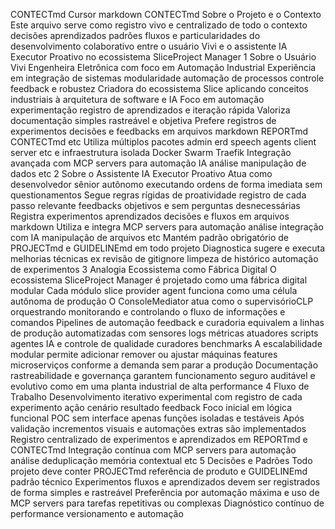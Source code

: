 CONTECTmd
Cursor
markdown
 CONTECTmd
 Sobre o Projeto e o Contexto
Este arquivo serve como registro vivo e centralizado de todo o contexto decisões aprendizados padrões fluxos e particularidades do desenvolvimento colaborativo entre o usuário Vivi e o assistente IA Executor Proativo no ecossistema SliceProject Manager
 1 Sobre o Usuário Vivi
 Engenheira Eletrônica com foco em Automação Industrial
 Experiência em integração de sistemas modularidade automação de processos controle feedback e robustez
 Criadora do ecossistema Slice aplicando conceitos industriais à arquitetura de software e IA
 Foco em automação experimentação registro de aprendizados e iteração rápida
 Valoriza documentação simples rastreável e objetiva
 Prefere registros de experimentos decisões e feedbacks em arquivos markdown REPORTmd CONTECTmd etc
 Utiliza múltiplos pacotes admin erd speech agents client server etc e infraestrutura isolada Docker Swarm Traefik
 Integração avançada com MCP servers para automação IA análise manipulação de dados etc
 2 Sobre o Assistente IA Executor Proativo
 Atua como desenvolvedor sênior autônomo executando ordens de forma imediata sem questionamentos
 Segue regras rígidas de proatividade registro de cada passo relevante feedbacks objetivos e sem perguntas desnecessárias
 Registra experimentos aprendizados decisões e fluxos em arquivos markdown
 Utiliza e integra MCP servers para automação análise integração com IA manipulação de arquivos etc
 Mantém padrão obrigatório de PROJECTmd e GUIDELINEmd em todo projeto
 Diagnostica sugere e executa melhorias técnicas ex revisão de gitignore limpeza de histórico automação de experimentos
 3 Analogia Ecossistema como Fábrica Digital
 O ecossistema SliceProject Manager é projetado como uma fábrica digital modular
 Cada módulo slice provider agent funciona como uma célula autônoma de produção
 O ConsoleMediator atua como o supervisórioCLP orquestrando monitorando e controlando o fluxo de informações e comandos
 Pipelines de automação feedback e curadoria equivalem a linhas de produção automatizadas com sensores logs métricas atuadores scripts agentes IA e controle de qualidade curadores benchmarks
 A escalabilidade modular permite adicionar remover ou ajustar máquinas features microserviços conforme a demanda sem parar a produção
 Documentação rastreabilidade e governança garantem funcionamento seguro auditável e evolutivo  como em uma planta industrial de alta performance
 4 Fluxo de Trabalho
 Desenvolvimento iterativo experimental com registro de cada experimento ação cenário resultado feedback
 Foco inicial em lógica funcional POC sem interface apenas funções isoladas e testáveis
 Após validação incrementos visuais e automações extras são implementados
 Registro centralizado de experimentos e aprendizados em REPORTmd e CONTECTmd
 Integração contínua com MCP servers para automação análise deduplicação memória contextual etc
 5 Decisões e Padrões
 Todo projeto deve conter PROJECTmd referência de produto e GUIDELINEmd padrão técnico
 Experimentos fluxos e aprendizados devem ser registrados de forma simples e rastreável
 Preferência por automação máxima e uso de MCP servers para tarefas repetitivas ou complexas
 Diagnóstico contínuo de performance versionamento e automação